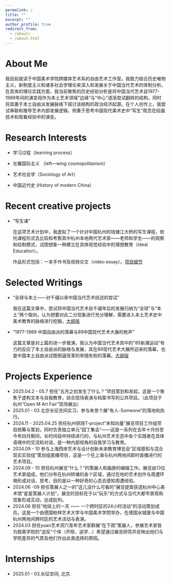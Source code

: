 ```yaml
---
permalink: /
title: ""
excerpt: ""
author_profile: true
redirect_from: 
  - /about/
  - /about.html
---
```



<span class='anchor' id='about-me'></span>

# About Me
我目前就读于中国美术学院跨媒体艺术系的自由艺术工作室。我致力结合历史唯物主义，新制度主义和诸多社会学理论来深入和发展关于中国当代艺术的体制分析。在具体的理论实践方面，我当前聚焦的历史经验分析是将中国当代艺术自1977-1989年间的演变视作为本土艺术领域“边缘”与“中心”逐渐尝试翻转的结构，同时将其置于本土自由派发展脉络下探讨该结构的政治经济起源。在个人创作上，我尝试串联和推导艺术内部发展逻辑，侧重于思考中国现代美术史中“写生”观念在绘画技术和观看经验中的演变。

# Research Interests
- 学习过程（learning process）

- 左翼国际主义 （left—wing cosmopolitanism）

- 艺术社会学（Sociology of Art）

- 中国近代史 (History of modern China）

# Recent creative projects
- “写生课”
  
   在这项艺术计划中，我虚拟了一个针对中国杭州的钱塘江大桥的写生课程，依托课程形式去比较和考察其中杭州本地两代艺术家——老师和学生——的观察和绘制模式，试图想象一种建立在具体视觉经验中的理想教育（Ideal Education）。

  作品形式包括：一本手作书及视频论文（video essay）。[项目细节](https://deluxe-grip-a4a.notion.site/277536e6a2e280a1b0f3d93d7896af05?source=copy_link)

# Selected Writings
- “全球与本土——对千禧以来中国当代艺术综述的尝试”
   
   我在这篇文章中，尝试将中国当代艺术自千禧年后的发展归纳为“全球”与“本土”两个取向，认为想要对此二分现象进行充分理解，需要进入本土艺术史中美术教育的脉络进行挖掘。[大纲版](https://deluxe-grip-a4a.notion.site/277536e6a2e28000958fe4e0845db6fc)

- “1977-1989 中国自由派的落幕与89中国现代艺术大展的枪声”
   
   这篇文章是对上篇的进一步推演，我认为中国当代艺术其中的“85新潮运动”有力的反应了本土自由派的脉络与发展，其在89现代艺术大展所迎来的落幕，也是中国本土自由派试图倒逼改革的举措失败的落幕。[大纲版](https://deluxe-grip-a4a.notion.site/279536e6a2e2804fb870f8a9d94d4003)

# Projects Experience
- 2025.04.2 - 05.7
担任“五月之初发生了什么？”项目策划和发起，这是一个聚焦于虚构文本与自我教育，综合现场表演与档案书写的公共项目。（此项目于杭州“Open M Art Fair”现场展出）
- 2025.01 - 03
北京长征空间实习，参与朱昱个展“有人-Someone”的落地和执行。
- 2024.11 - 2025.04.25
担任杭州铜场T-project“未知向量”展览项目工作组项目统筹与策划，同时负责独立单元“园丁集会”——这是一系列在去年十月份至今年四月期间，长时间段中持续进行的，与杭州艺术生态中各个实践者在具体语境中的交流和对话，是一种内部视角的自我学习与教育。
- 2024.09 - 10
参与上海西岸艺术与设计创新未来教育博览会“区域感知与混合现实实验组”策划组直播项目，这是一个在上海与杭州两地间即时直播进行的艺术项目。
- 2024.09 - 10
担任杭州展览“什么？”的策展人和画册的编辑工作。展览由13位艺术家组成，他们分布在杭州转塘的各个区域，通过在地的艺术创作与周遭环境形成对话、思考，目的是以一种好奇的心态去感知周遭经验。
- 2024.06 -09
担任策展人之一的“这儿没什么可看的”展览提案获选杭州中心美术馆“星星策展人计划”。展览的目标在于以“玩乐”的方式与当代大都市景观和现象形成互动，达成批判。
- 2024.06
担任“地球上的一天 —— 一个跨时区的24小时活动”的活动策划成员。这是一个由德国柏林艺术大学与中国美术学院举办，在德国水城堡与中国杭州两地间跨时区的艺术活动与表演。
- 2024.03
担任yuan艺术洞穴青年艺术家群展“在下雨”策展人，参展艺术家皆为脱离学院的“逆反”个体（开除、逃学…）希望通过展览研究并反映出他们与学院差异的气质及他们作出此类选择的原因。

# Internships
- 2025.01 - 03,长征空间, 北京.
